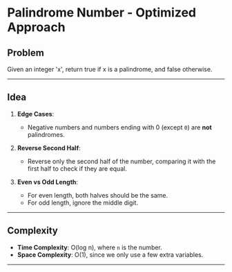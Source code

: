 # Palindrome Number - Optimized Approach

## Problem
Given an integer 'x', return true if x is a palindrome, and false otherwise.

---

## Idea
1. **Edge Cases**:
   - Negative numbers and numbers ending with 0 (except `0`) are **not** palindromes.

2. **Reverse Second Half**:
   - Reverse only the second half of the number, comparing it with the first half to check if they are equal.

3. **Even vs Odd Length**:
   - For even length, both halves should be the same.
   - For odd length, ignore the middle digit.

---

## Complexity
- **Time Complexity**: O(log n), where `n` is the number.
- **Space Complexity**: O(1), since we only use a few extra variables.

---
